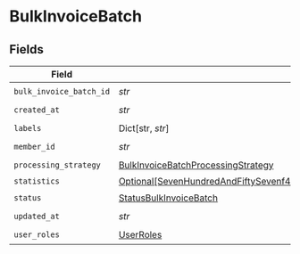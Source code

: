 # BulkInvoiceBatch


## Fields

| Field                                                                                                                                                                                                             | Type                                                                                                                                                                                                              | Required                                                                                                                                                                                                          | Description                                                                                                                                                                                                       |
| ----------------------------------------------------------------------------------------------------------------------------------------------------------------------------------------------------------------- | ----------------------------------------------------------------------------------------------------------------------------------------------------------------------------------------------------------------- | ----------------------------------------------------------------------------------------------------------------------------------------------------------------------------------------------------------------- | ----------------------------------------------------------------------------------------------------------------------------------------------------------------------------------------------------------------- |
| `bulk_invoice_batch_id`                                                                                                                                                                                           | *str*                                                                                                                                                                                                             | :heavy_check_mark:                                                                                                                                                                                                | N/A                                                                                                                                                                                                               |
| `created_at`                                                                                                                                                                                                      | *str*                                                                                                                                                                                                             | :heavy_check_mark:                                                                                                                                                                                                | N/A                                                                                                                                                                                                               |
| `labels`                                                                                                                                                                                                          | Dict[str, *str*]                                                                                                                                                                                                  | :heavy_check_mark:                                                                                                                                                                                                | N/A                                                                                                                                                                                                               |
| `member_id`                                                                                                                                                                                                       | *str*                                                                                                                                                                                                             | :heavy_check_mark:                                                                                                                                                                                                | N/A                                                                                                                                                                                                               |
| `processing_strategy`                                                                                                                                                                                             | [BulkInvoiceBatchProcessingStrategy](../../models/shared/bulkinvoicebatchprocessingstrategy.md)                                                                                                                   | :heavy_check_mark:                                                                                                                                                                                                | N/A                                                                                                                                                                                                               |
| `statistics`                                                                                                                                                                                                      | [Optional[SevenHundredAndFiftySevenf4961b94334fd41cedc27262be7b14583377703cda6490b996969bd4e66c2]](../../models/shared/sevenhundredandfiftysevenf4961b94334fd41cedc27262be7b14583377703cda6490b996969bd4e66c2.md) | :heavy_minus_sign:                                                                                                                                                                                                | N/A                                                                                                                                                                                                               |
| `status`                                                                                                                                                                                                          | [StatusBulkInvoiceBatch](../../models/shared/statusbulkinvoicebatch.md)                                                                                                                                           | :heavy_check_mark:                                                                                                                                                                                                | N/A                                                                                                                                                                                                               |
| `updated_at`                                                                                                                                                                                                      | *str*                                                                                                                                                                                                             | :heavy_check_mark:                                                                                                                                                                                                | N/A                                                                                                                                                                                                               |
| `user_roles`                                                                                                                                                                                                      | [UserRoles](../../models/shared/userroles.md)                                                                                                                                                                     | :heavy_check_mark:                                                                                                                                                                                                | N/A                                                                                                                                                                                                               |